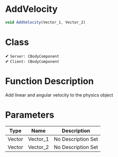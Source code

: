 # AddVelocity
```js	
void AddVelocity(Vector_1, Vector_2)
```
# Class
✔ `Server: CBodyComponent`  
✔ `Client: CBodyComponent`  

# Function Description
Add linear and angular velocity to the physics object
# Parameters
Type|Name|Description
--|--|--
Vector|Vector_1|No Description Set
Vector|Vector_2|No Description Set

